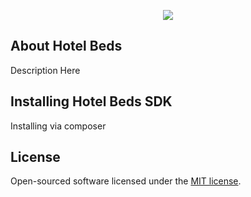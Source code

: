 <p align="center"><img src="http://media-s3-us-east-1.ceros.com/hotelbeds-group/images/2016/07/18/48bc15ea76277ce702db5e8667b58fba/logo-hb.png"></p>

## About Hotel Beds

Description Here

## Installing Hotel Beds SDK

Installing via composer

## License

Open-sourced software licensed under the [MIT license](http://opensource.org/licenses/MIT).
